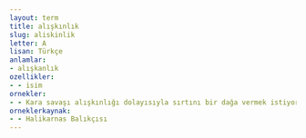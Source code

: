 ```yaml
---
layout: term
title: alışkınlık
slug: aliskinlik
letter: A
lisan: Türkçe
anlamlar:
- alışkanlık
ozellikler:
- - isim
ornekler:
- - Kara savaşı alışkınlığı dolayısıyla sırtını bir dağa vermek istiyordu.
orneklerkaynak:
- - Halikarnas Balıkçısı
---
```

